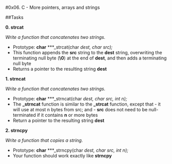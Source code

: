 #0x06. C - More pointers, arrays and strings

##Tasks

**0. strcat**

*Write a function that concatenates two strings.*
- Prototype: **char** ***_strcat(char *dest, char *src);**
- This function appends the **src** string to the **dest** string, overwriting the terminating null byte (**\0**) at the end of **dest**, and then adds a terminating null byte
- Returns a pointer to the resulting string **dest**

**1. strncat**

*Write a function that concatenates two strings.*
- Prototype: **char** ***_strncat(char *dest, char *src, int n);**
- The **_strncat** function is similar to the **_strcat** function, except that
        - it will use at most n bytes from src; and
        - **src** does not need to be null-terminated if it contains **n** or more bytes
- Return a pointer to the resulting string **dest**

**2. strncpy**

*Write a function that copies a string.*
- Prototype: **char** ***_strncpy(char *dest, char *src, int n);**
- Your function should work exactly like **strncpy**



